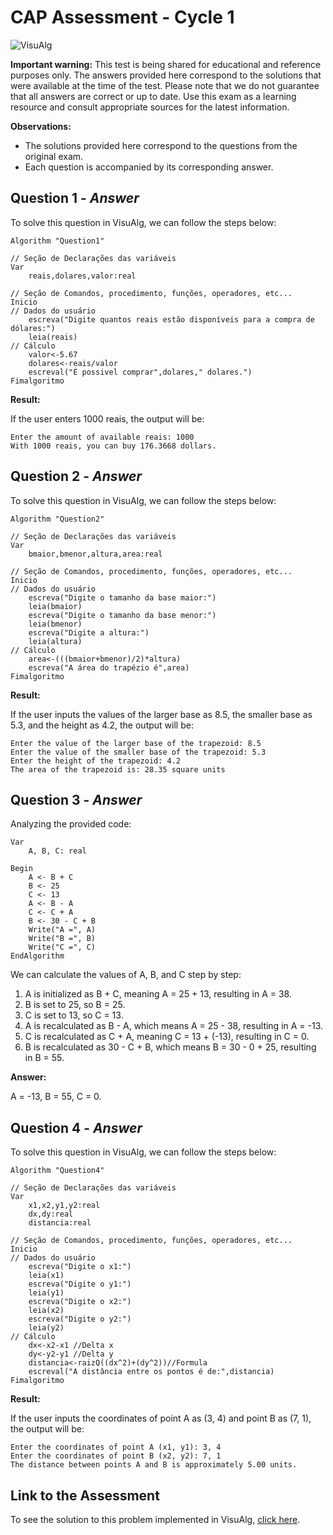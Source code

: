 # CAP Assessment - Cycle 1

![VisuAlg](https://img.shields.io/badge/VisuAlg-1575F9?style=for-the-badge&logoColor=white)

**Important warning:**
This test is being shared for educational and reference purposes only. The answers provided here correspond to the solutions that were available at the time of the test. Please note that we do not guarantee that all answers are correct or up to date. Use this exam as a learning resource and consult appropriate sources for the latest information.

**Observations:**
- The solutions provided here correspond to the questions from the original exam.
- Each question is accompanied by its corresponding answer.

## Question 1 - *Answer*

To solve this question in VisuAlg, we can follow the steps below:

```pseudocode
Algorithm "Question1"

// Seção de Declarações das variáveis 
Var
    reais,dolares,valor:real

// Seção de Comandos, procedimento, funções, operadores, etc... 
Inicio
// Dados do usuário
    escreva("Digite quantos reais estão disponíveis para a compra de dólares:")
    leia(reais)
// Cálculo
    valor<-5.67
    dolares<-reais/valor
    escreval("É possivel comprar",dolares," dolares.")
Fimalgoritmo
```

**Result:**

If the user enters 1000 reais, the output will be:
```
Enter the amount of available reais: 1000
With 1000 reais, you can buy 176.3668 dollars.
```

## Question 2 - *Answer*

To solve this question in VisuAlg, we can follow the steps below:

```pseudocode
Algorithm "Question2"

// Seção de Declarações das variáveis 
Var
    bmaior,bmenor,altura,area:real

// Seção de Comandos, procedimento, funções, operadores, etc... 
Inicio
// Dados do usuário
    escreva("Digite o tamanho da base maior:")
    leia(bmaior)
    escreva("Digite o tamanho da base menor:")
    leia(bmenor)
    escreva("Digite a altura:")
    leia(altura)
// Cálculo
    area<-(((bmaior+bmenor)/2)*altura)
    escreva("A área do trapézio é",area)
Fimalgoritmo
```

**Result:**

If the user inputs the values of the larger base as 8.5, the smaller base as 5.3, and the height as 4.2, the output will be:
```
Enter the value of the larger base of the trapezoid: 8.5
Enter the value of the smaller base of the trapezoid: 5.3
Enter the height of the trapezoid: 4.2
The area of the trapezoid is: 28.35 square units
```

## Question 3 - *Answer*

Analyzing the provided code:

```plaintext
Var
    A, B, C: real

Begin
    A <- B + C
    B <- 25
    C <- 13
    A <- B - A
    C <- C + A
    B <- 30 - C + B
    Write("A =", A)
    Write("B =", B)
    Write("C =", C)
EndAlgorithm
```

We can calculate the values of A, B, and C step by step:

1. A is initialized as B + C, meaning A = 25 + 13, resulting in A = 38.
2. B is set to 25, so B = 25.
3. C is set to 13, so C = 13.
4. A is recalculated as B - A, which means A = 25 - 38, resulting in A = -13.
5. C is recalculated as C + A, meaning C = 13 + (-13), resulting in C = 0.
6. B is recalculated as 30 - C + B, which means B = 30 - 0 + 25, resulting in B = 55.

**Answer:**

A = -13, B = 55, C = 0.

## Question 4 - *Answer*

To solve this question in VisuAlg, we can follow the steps below:

```pseudocode
Algorithm "Question4"

// Seção de Declarações das variáveis 
Var
    x1,x2,y1,y2:real
    dx,dy:real
    distancia:real

// Seção de Comandos, procedimento, funções, operadores, etc... 
Inicio
// Dados do usuário
    escreva("Digite o x1:")
    leia(x1)
    escreva("Digite o y1:")
    leia(y1)
    escreva("Digite o x2:")
    leia(x2)
    escreva("Digite o y2:")
    leia(y2)
// Cálculo
    dx<-x2-x1 //Delta x
    dy<-y2-y1 //Delta y
    distancia<-raizQ((dx^2)+(dy^2))//Formula
    escreval("A distância entre os pontos é de:",distancia)
Fimalgoritmo
```

**Result:**

If the user inputs the coordinates of point A as (3, 4) and point B as (7, 1), the output will be:
```
Enter the coordinates of point A (x1, y1): 3, 4
Enter the coordinates of point B (x2, y2): 7, 1
The distance between points A and B is approximately 5.00 units.
```

## Link to the Assessment

To see the solution to this problem implemented in VisuAlg, [click here](/2020_2/CAP/Cycle1/Assessment/README.md).
